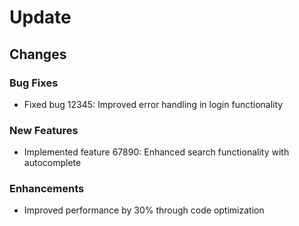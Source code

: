 # Update

## Changes
### Bug Fixes
- Fixed bug 12345: Improved error handling in login functionality
### New Features
- Implemented feature 67890: Enhanced search functionality with autocomplete
### Enhancements
- Improved performance by 30% through code optimization